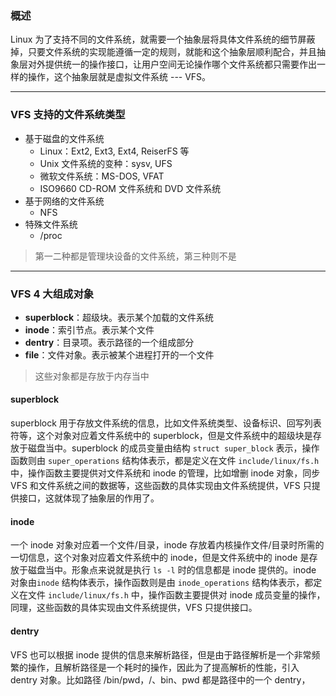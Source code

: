### 概述

Linux 为了支持不同的文件系统，就需要一个抽象层将具体文件系统的细节屏蔽掉，只要文件系统的实现能遵循一定的规则，就能和这个抽象层顺利配合，并且抽象层对外提供统一的操作接口，让用户空间无论操作哪个文件系统都只需要作出一样的操作，这个抽象层就是虚拟文件系统 --- VFS。

---

### VFS 支持的文件系统类型

- 基于磁盘的文件系统
  - Linux：Ext2, Ext3, Ext4, ReiserFS 等
  - Unix 文件系统的变种：sysv, UFS
  - 微软文件系统：MS-DOS, VFAT
  - ISO9660 CD-ROM 文件系统和 DVD 文件系统
- 基于网络的文件系统
  - NFS
- 特殊文件系统
  - /proc

> 第一二种都是管理块设备的文件系统，第三种则不是

---

### VFS 4 大组成对象

- **superblock**：超级块。表示某个加载的文件系统
- **inode**：索引节点。表示某个文件
- **dentry**：目录项。表示路径的一个组成部分
- **file**：文件对象。表示被某个进程打开的一个文件

> 这些对象都是存放于内存当中

#### superblock

superblock 用于存放文件系统的信息，比如文件系统类型、设备标识、回写列表符等，这个对象对应着文件系统中的 superblock，但是文件系统中的超级块是存放于磁盘当中。superblock 的成员变量由结构 `struct super_block` 表示，操作函数则由 `super_operations` 结构体表示，都是定义在文件 `include/linux/fs.h` 中，操作函数主要提供对文件系统和 inode 的管理，比如增删 inode 对象，同步 VFS 和文件系统之间的数据等，这些函数的具体实现由文件系统提供，VFS 只提供接口，这就体现了抽象层的作用了。

#### inode

一个 inode 对象对应着一个文件/目录，inode 存放着内核操作文件/目录时所需的一切信息，这个对象对应着文件系统中的 inode，但是文件系统中的 inode 是存放于磁盘当中。形象点来说就是执行 `ls -l` 时的信息都是 inode 提供的。inode 对象由`inode` 结构体表示，操作函数则是由 `inode_operations` 结构体表示，都定义在文件 `include/linux/fs.h` 中，操作函数主要提供对 inode 成员变量的操作，同理，这些函数的具体实现由文件系统提供，VFS 只提供接口。

#### dentry

VFS 也可以根据 inode 提供的信息来解析路径，但是由于路径解析是一个非常频繁的操作，且解析路径是一个耗时的操作，因此为了提高解析的性能，引入 dentry 对象。比如路径 /bin/pwd，/、bin、pwd 都是路径中的一个 dentry，
